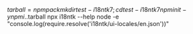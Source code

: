$tarball = npm pack mkdir 
test-i18ntk7; cd test-i18ntk7 
npm init -y 
npm i ..$tarball 
npx i18ntk --help 
node -e "console.log(require.resolve('i18ntk/ui-locales/en.json'))"